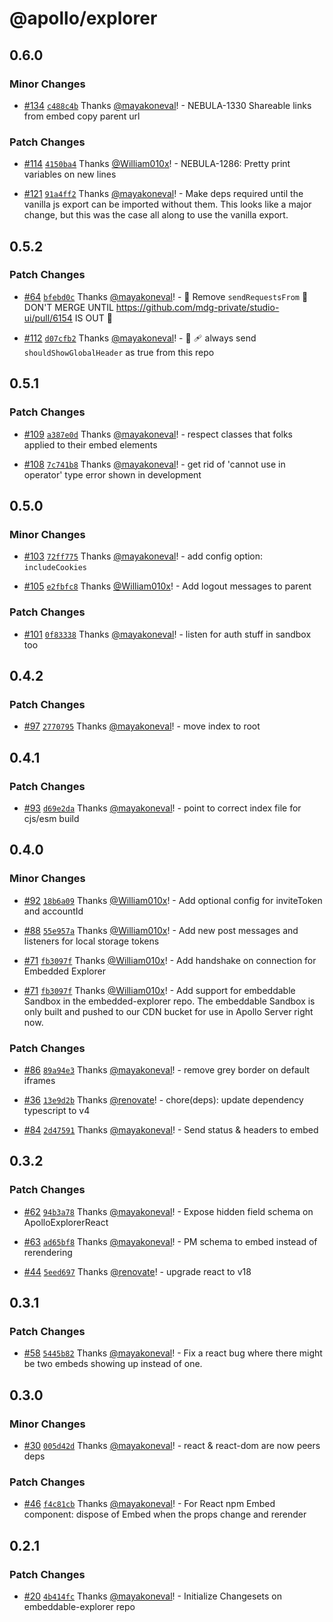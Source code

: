 # @apollo/explorer

## 0.6.0

### Minor Changes

- [#134](https://github.com/apollographql/embeddable-explorer/pull/134) [`c488c4b`](https://github.com/apollographql/embeddable-explorer/commit/c488c4bdcea5e362d9b10cd62d7215eb1305192e) Thanks [@mayakoneval](https://github.com/mayakoneval)! - NEBULA-1330 Shareable links from embed copy parent url

### Patch Changes

- [#114](https://github.com/apollographql/embeddable-explorer/pull/114) [`4150ba4`](https://github.com/apollographql/embeddable-explorer/commit/4150ba40c1254f033fdf11baba4a41e58af0ef75) Thanks [@William010x](https://github.com/William010x)! - NEBULA-1286: Pretty print variables on new lines

* [#121](https://github.com/apollographql/embeddable-explorer/pull/121) [`91a4ff2`](https://github.com/apollographql/embeddable-explorer/commit/91a4ff2c94b4a0ba820fbbda6c7fe6ad25080edd) Thanks [@mayakoneval](https://github.com/mayakoneval)! - Make deps required until the vanilla js export can be imported without them. This looks like a major change, but this was the case all along to use the vanilla export.

## 0.5.2

### Patch Changes

- [#64](https://github.com/apollographql/embeddable-explorer/pull/64) [`bfebd0c`](https://github.com/apollographql/embeddable-explorer/commit/bfebd0c179033c6bbf3cec328a58e6aaeda6487d) Thanks [@mayakoneval](https://github.com/mayakoneval)! - 🚨 Remove `sendRequestsFrom` 🚨 DON'T MERGE UNTIL https://github.com/mdg-private/studio-ui/pull/6154 IS OUT 🚨

* [#112](https://github.com/apollographql/embeddable-explorer/pull/112) [`d07cfb2`](https://github.com/apollographql/embeddable-explorer/commit/d07cfb226d62dfd057fbc66e42c2395ae0cfba43) Thanks [@mayakoneval](https://github.com/mayakoneval)! - 🐛 🩹 always send `shouldShowGlobalHeader` as true from this repo

## 0.5.1

### Patch Changes

- [#109](https://github.com/apollographql/embeddable-explorer/pull/109) [`a387e0d`](https://github.com/apollographql/embeddable-explorer/commit/a387e0d5837694dd25dbad77cbe023d7090379d7) Thanks [@mayakoneval](https://github.com/mayakoneval)! - respect classes that folks applied to their embed elements

* [#108](https://github.com/apollographql/embeddable-explorer/pull/108) [`7c741b8`](https://github.com/apollographql/embeddable-explorer/commit/7c741b860e756dc3104b65e5cd5e404d757f50ac) Thanks [@mayakoneval](https://github.com/mayakoneval)! - get rid of 'cannot use in operator' type error shown in development

## 0.5.0

### Minor Changes

- [#103](https://github.com/apollographql/embeddable-explorer/pull/103) [`72ff775`](https://github.com/apollographql/embeddable-explorer/commit/72ff775d016dd95c34ee38be2f415bb5eaaa5076) Thanks [@mayakoneval](https://github.com/mayakoneval)! - add config option: `includeCookies`

* [#105](https://github.com/apollographql/embeddable-explorer/pull/105) [`e2fbfc8`](https://github.com/apollographql/embeddable-explorer/commit/e2fbfc8622dd7c553945b1d9edf2227da6e291f1) Thanks [@William010x](https://github.com/William010x)! - Add logout messages to parent

### Patch Changes

- [#101](https://github.com/apollographql/embeddable-explorer/pull/101) [`0f83338`](https://github.com/apollographql/embeddable-explorer/commit/0f83338b1cde200a191ba16c9b839ee0254a9ad4) Thanks [@mayakoneval](https://github.com/mayakoneval)! - listen for auth stuff in sandbox too

## 0.4.2

### Patch Changes

- [#97](https://github.com/apollographql/embeddable-explorer/pull/97) [`2770795`](https://github.com/apollographql/embeddable-explorer/commit/277079565779d89215261363fdff79388225faf5) Thanks [@mayakoneval](https://github.com/mayakoneval)! - move index to root

## 0.4.1

### Patch Changes

- [#93](https://github.com/apollographql/embeddable-explorer/pull/93) [`d69e2da`](https://github.com/apollographql/embeddable-explorer/commit/d69e2daf9e561ae7147a1d8c25959fe99b42b63d) Thanks [@mayakoneval](https://github.com/mayakoneval)! - point to correct index file for cjs/esm build

## 0.4.0

### Minor Changes

- [#92](https://github.com/apollographql/embeddable-explorer/pull/92) [`18b6a09`](https://github.com/apollographql/embeddable-explorer/commit/18b6a0986a252d91f62c2707950f5290f4e83bf8) Thanks [@William010x](https://github.com/William010x)! - Add optional config for inviteToken and accountId

* [#88](https://github.com/apollographql/embeddable-explorer/pull/88) [`55e957a`](https://github.com/apollographql/embeddable-explorer/commit/55e957af5e88a7f04c50c681df6e009ff715f8ae) Thanks [@William010x](https://github.com/William010x)! - Add new post messages and listeners for local storage tokens

- [#71](https://github.com/apollographql/embeddable-explorer/pull/71) [`fb3097f`](https://github.com/apollographql/embeddable-explorer/commit/fb3097f625e717a65d6ffa65ee34a20fa183fa08) Thanks [@William010x](https://github.com/William010x)! - Add handshake on connection for Embedded Explorer

* [#71](https://github.com/apollographql/embeddable-explorer/pull/71) [`fb3097f`](https://github.com/apollographql/embeddable-explorer/commit/fb3097f625e717a65d6ffa65ee34a20fa183fa08) Thanks [@William010x](https://github.com/William010x)! - Add support for embeddable Sandbox in the embedded-explorer repo. The embeddable Sandbox is only built and pushed to our CDN bucket for use in Apollo Server right now.

### Patch Changes

- [#86](https://github.com/apollographql/embeddable-explorer/pull/86) [`89a94e3`](https://github.com/apollographql/embeddable-explorer/commit/89a94e3b8da54ab7c20715c15842fb8b95b49790) Thanks [@mayakoneval](https://github.com/mayakoneval)! - remove grey border on default iframes

* [#36](https://github.com/apollographql/embeddable-explorer/pull/36) [`13e9d2b`](https://github.com/apollographql/embeddable-explorer/commit/13e9d2bf4297a6886ddc560a2877f7c20edcb52b) Thanks [@renovate](https://github.com/apps/renovate)! - chore(deps): update dependency typescript to v4

- [#84](https://github.com/apollographql/embeddable-explorer/pull/84) [`2d47591`](https://github.com/apollographql/embeddable-explorer/commit/2d475911411ce9602ac630eb5ebbaf76da92ea74) Thanks [@mayakoneval](https://github.com/mayakoneval)! - Send status & headers to embed

## 0.3.2

### Patch Changes

- [#62](https://github.com/apollographql/embeddable-explorer/pull/62) [`94b3a78`](https://github.com/apollographql/embeddable-explorer/commit/94b3a783b2955d952cce63bd846a1de1b658af91) Thanks [@mayakoneval](https://github.com/mayakoneval)! - Expose hidden field schema on ApolloExplorerReact

* [#63](https://github.com/apollographql/embeddable-explorer/pull/63) [`ad65bf8`](https://github.com/apollographql/embeddable-explorer/commit/ad65bf8acf8359bf485f29c0188d34206a2981a7) Thanks [@mayakoneval](https://github.com/mayakoneval)! - PM schema to embed instead of rerendering

- [#44](https://github.com/apollographql/embeddable-explorer/pull/44) [`5eed697`](https://github.com/apollographql/embeddable-explorer/commit/5eed6970bb227c7a0f9580dac926f1c30919a865) Thanks [@renovate](https://github.com/apps/renovate)! - upgrade react to v18

## 0.3.1

### Patch Changes

- [#58](https://github.com/apollographql/embeddable-explorer/pull/58) [`5445b82`](https://github.com/apollographql/embeddable-explorer/commit/5445b82b495eff87490861a97529b6539ff381cd) Thanks [@mayakoneval](https://github.com/mayakoneval)! - Fix a react bug where there might be two embeds showing up instead of one.

## 0.3.0

### Minor Changes

- [#30](https://github.com/apollographql/embeddable-explorer/pull/30) [`005d42d`](https://github.com/apollographql/embeddable-explorer/commit/005d42dfdd29ba7cf41b97a6d696e0422b980c0c) Thanks [@mayakoneval](https://github.com/mayakoneval)! - react & react-dom are now peers deps

### Patch Changes

- [#46](https://github.com/apollographql/embeddable-explorer/pull/46) [`f4c81cb`](https://github.com/apollographql/embeddable-explorer/commit/f4c81cb6db080bbebd85ce55120ddc5643bfcd81) Thanks [@mayakoneval](https://github.com/mayakoneval)! - For React npm Embed component: dispose of Embed when the props change and rerender

## 0.2.1

### Patch Changes

- [#20](https://github.com/apollographql/embeddable-explorer/pull/20) [`4b414fc`](https://github.com/apollographql/embeddable-explorer/commit/4b414fc39cc6839247d1f438856cfbec89f7d148) Thanks [@mayakoneval](https://github.com/mayakoneval)! - Initialize Changesets on embeddable-explorer repo
